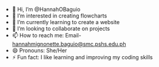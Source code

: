 - 👋 Hi, I’m @HannahOBaguio
- 👀 I’m interested in creating flowcharts
- 🌱 I’m currently learning to create a website
- 💞️ I’m looking to collaborate on projects
- 📫 How to reach me: Email- hannahmignonette.baguio@smc.pshs.edu.ph
- 😄 Pronouns: She/Her
- ⚡ Fun fact: I like learning and improving my coding skills

<!---
HannahOBaguio/HannahOBaguio is a ✨ special ✨ repository because its `README.md` (this file) appears on your GitHub profile.
You can click the Preview link to take a look at your changes.
--->
